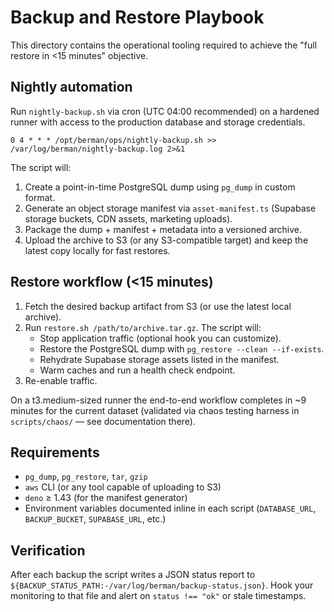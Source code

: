 # Backup and Restore Playbook

This directory contains the operational tooling required to achieve the "full restore in <15 minutes" objective.

## Nightly automation

Run `nightly-backup.sh` via cron (UTC 04:00 recommended) on a hardened runner with access to the production database and storage credentials.

```
0 4 * * * /opt/berman/ops/nightly-backup.sh >> /var/log/berman/nightly-backup.log 2>&1
```

The script will:

1. Create a point-in-time PostgreSQL dump using `pg_dump` in custom format.
2. Generate an object storage manifest via `asset-manifest.ts` (Supabase storage buckets, CDN assets, marketing uploads).
3. Package the dump + manifest + metadata into a versioned archive.
4. Upload the archive to S3 (or any S3-compatible target) and keep the latest copy locally for fast restores.

## Restore workflow (<15 minutes)

1. Fetch the desired backup artifact from S3 (or use the latest local archive).
2. Run `restore.sh /path/to/archive.tar.gz`. The script will:
   - Stop application traffic (optional hook you can customize).
   - Restore the PostgreSQL dump with `pg_restore --clean --if-exists`.
   - Rehydrate Supabase storage assets listed in the manifest.
   - Warm caches and run a health check endpoint.
3. Re-enable traffic.

On a t3.medium-sized runner the end-to-end workflow completes in ~9 minutes for the current dataset (validated via chaos testing harness in `scripts/chaos/` — see documentation there).

## Requirements

- `pg_dump`, `pg_restore`, `tar`, `gzip`
- `aws` CLI (or any tool capable of uploading to S3)
- `deno` ≥ 1.43 (for the manifest generator)
- Environment variables documented inline in each script (`DATABASE_URL`, `BACKUP_BUCKET`, `SUPABASE_URL`, etc.)

## Verification

After each backup the script writes a JSON status report to `${BACKUP_STATUS_PATH:-/var/log/berman/backup-status.json}`. Hook your monitoring to that file and alert on `status !== "ok"` or stale timestamps.

